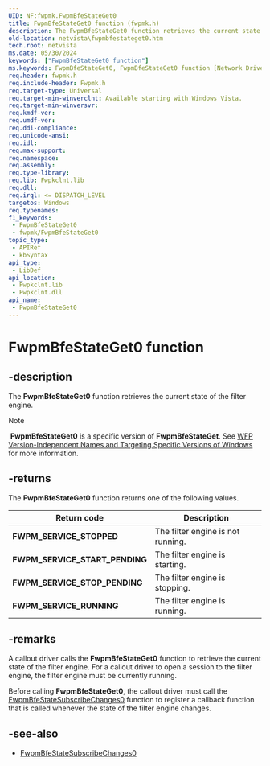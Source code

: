 ```yaml
---
UID: NF:fwpmk.FwpmBfeStateGet0
title: FwpmBfeStateGet0 function (fwpmk.h)
description: The FwpmBfeStateGet0 function retrieves the current state of the filter engine.Note  FwpmBfeStateGet0 is a specific version of FwpmBfeStateGet.
old-location: netvista\fwpmbfestateget0.htm
tech.root: netvista
ms.date: 05/30/2024
keywords: ["FwpmBfeStateGet0 function"]
ms.keywords: FwpmBfeStateGet0, FwpmBfeStateGet0 function [Network Drivers Starting with Windows Vista], fwpmk/FwpmBfeStateGet0, netvista.fwpmbfestateget0, wfp_ref_2_funct_2_fwpm_6f70e48b-0c6c-465e-95c3-fa41413398db.xml
req.header: fwpmk.h
req.include-header: Fwpmk.h
req.target-type: Universal
req.target-min-winverclnt: Available starting with Windows Vista.
req.target-min-winversvr: 
req.kmdf-ver: 
req.umdf-ver: 
req.ddi-compliance: 
req.unicode-ansi: 
req.idl: 
req.max-support: 
req.namespace: 
req.assembly: 
req.type-library: 
req.lib: Fwpkclnt.lib
req.dll: 
req.irql: <= DISPATCH_LEVEL
targetos: Windows
req.typenames: 
f1_keywords:
 - FwpmBfeStateGet0
 - fwpmk/FwpmBfeStateGet0
topic_type:
 - APIRef
 - kbSyntax
api_type:
 - LibDef
api_location:
 - Fwpkclnt.lib
 - Fwpkclnt.dll
api_name:
 - FwpmBfeStateGet0
---
```


# FwpmBfeStateGet0 function

## -description

The **FwpmBfeStateGet0** function retrieves the current state of the filter engine.

> [!NOTE]
>  **FwpmBfeStateGet0** is a specific version of **FwpmBfeStateGet**. See [WFP Version-Independent Names and Targeting Specific Versions of Windows](/windows/desktop/FWP/wfp-version-independent-names-and-targeting-specific-versions-of-windows) for more information.

## -returns

The **FwpmBfeStateGet0** function returns one of the following values.

| Return code | Description |
| --- | --- |
| **FWPM_SERVICE_STOPPED** | The filter engine is not running. |
| **FWPM_SERVICE_START_PENDING** | The filter engine is starting. |
| **FWPM_SERVICE_STOP_PENDING** | The filter engine is stopping. |
| **FWPM_SERVICE_RUNNING** | The filter engine is running. |

## -remarks

A callout driver calls the **FwpmBfeStateGet0** function to retrieve the current state of the filter engine. For a callout driver to open a session to the filter engine, the filter engine must  be currently running.

Before calling **FwpmBfeStateGet0**, the callout driver  must call the [FwpmBfeStateSubscribeChanges0](/windows-hardware/drivers/ddi/fwpmk/nf-fwpmk-fwpmbfestatesubscribechanges0) function to register a callback function that is called whenever the state of the filter engine changes.

## -see-also

- [FwpmBfeStateSubscribeChanges0](/windows-hardware/drivers/ddi/fwpmk/nf-fwpmk-fwpmbfestatesubscribechanges0)
